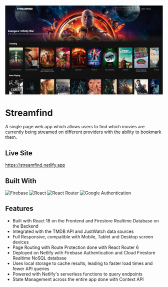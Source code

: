 ![Screenshot](./Screenshot.jpg)

# Streamfind
A single page web app which allows users to find which movies are currently being streamed on different providers with the ability to bookmark them.

## Live Site
https://streamfind.netlify.app

## Built With
![Firebase](https://img.shields.io/badge/Firebase-039BE5?style=for-the-badge&logo=Firebase&logoColor=white) ![React](https://img.shields.io/badge/react-%2320232a.svg?style=for-the-badge&logo=react&logoColor=%2361DAFB) ![React Router](https://img.shields.io/badge/React_Router-CA4245?style=for-the-badge&logo=react-router&logoColor=white) ![Google Authentication](https://img.shields.io/badge/google-4285F4?style=for-the-badge&logo=google&logoColor=white)

## Features
- Built with React 18 on the Frontend and Firestore Realtime Database on the Backend
- Integrated with the TMDB API and JustWatch data sources
- Full Responsive, compatible with Mobile, Tablet and Desktop screen devices
- Page Routing with Route Protection done with React Router 6
- Deployed on Netlify with Firebase Authentication and Cloud Firestore Realtime NoSQL database
- Uses local storage to cache results, leading to faster load times and fewer API queries
- Powered with Netlify's serverless functions to query endpoints
- State Management across the entire app done with Context API
